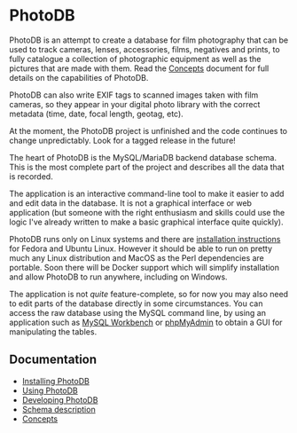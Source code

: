 # PhotoDB

PhotoDB is an attempt to create a database for film photography that can be used to track
cameras, lenses, accessories, films, negatives and prints, to fully catalogue a collection of
photographic equipment as well as the pictures that are made with them. Read the
[Concepts](docs/CONCEPTS.md) document for full details on the capabilities of PhotoDB.

PhotoDB can also write EXIF tags to scanned images taken with film cameras, so they appear in
your digital photo library with the correct metadata (time, date, focal length, geotag, etc).

At the moment, the PhotoDB project is unfinished and the code continues to change unpredictably.
Look for a tagged release in the future!

The heart of PhotoDB is the MySQL/MariaDB backend database schema. This is the most complete
part of the project and describes all the data that is recorded.

The application is an interactive command-line tool to make it easier to add and edit data in
the database. It is not a graphical interface or web application (but someone with the right
enthusiasm and skills could use the logic I've already written to make a basic graphical
interface quite quickly).

PhotoDB runs only on Linux systems and there are [installation instructions](docs/INSTALL.md)
for Fedora and Ubuntu Linux. However it should be able to run on pretty much any Linux
distribution and MacOS as the Perl dependencies are portable. Soon there will be Docker support
which will simplify installation and allow PhotoDB to run anywhere, including on Windows.

The application is not *quite* feature-complete, so for now you may also need to edit parts of
the database directly in some circumstances. You can access the raw database using the MySQL
command line, by using an application such as [MySQL Workbench](http://www.mysql.com/products/workbench/)
or [phpMyAdmin](http://www.phpmyadmin.net/home_page/index.php) to obtain a GUI for manipulating
the tables.

## Documentation

* [Installing PhotoDB](docs/INSTALL.md)
* [Using PhotoDB](docs/USAGE.md)
* [Developing PhotoDB](docs/CONTRIBUTING.md)
* [Schema description](docs/SCHEMA.md)
* [Concepts](docs/CONCEPTS.md)
